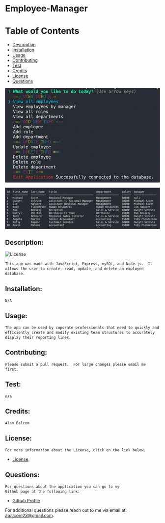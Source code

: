 # Employee-Manager

# Table of Contents

- [Description](#description)
- [Installation](#installation)
- [Usage](#usage)
- [Contributing](#contributing)
- [Test](#test)
- [Credits](#credits)
- [License](#license)
- [Questions](#questions)

![Application Image](img/image1.png)

![Application Image](img/image2.png)

## Description:
![License](https://img.shields.io/badge/License-ISC-blue.svg "License Badge")

    This app was made with JavaScript, Express, mySQL, and Node.js.  It allows the user to create, read, update, and delete an employee database.

## Installation:
    N/A

## Usage:
    The app can be used by coporate professionals that need to quickly and efficiently create and modify existing team structures to accurately display their reporting lines.

## Contributing:
    Please submit a pull request.  For large changes please email me first.

## Test: 
    n/a

## Credits:
    Alan Balcom

## License:
    For more information about the License, click on the link below.

- [License](https://opensource.org/licenses/ISC)

##  Questions:
    For questions about the application you can go to my 
    Github page at the following link:

- [Github Profile](https://github.com/abalcs)

For additional questions please reach out to me via email at: abalcom23@gmail.com.